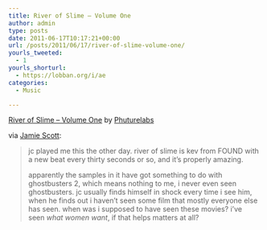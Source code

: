 ```yaml
---
title: River of Slime – Volume One
author: admin
type: posts
date: 2011-06-17T10:17:21+00:00
url: /posts/2011/06/17/river-of-slime-volume-one/
yourls_tweeted:
  - 1
yourls_shorturl:
  - https://lobban.org/i/ae
categories:
  - Music

---
```

<span><a href="http://soundcloud.com/phuturelabs/river-of-slime-volume-one-5">River of Slime &#8211; Volume One</a> by <a href="http://soundcloud.com/phuturelabs">Phuturelabs</a></span>

<span>via <a href="http://ninetyminutenationalism.tumblr.com/post/6589155035/river-of-slime">Jamie Scott</a>:</span>

> jc played me this the other day. river of slime is kev from FOUND with a new beat every thirty seconds or so, and it’s properly amazing.
> 
> apparently the samples in it have got something to do with ghostbusters 2, which means nothing to me, i never even seen ghostbusters. jc usually finds himself in shock every time i see him, when he finds out i haven’t seen some film that mostly everyone else has seen. when was i supposed to have seen these movies? i’ve seen _what women want_, if that helps matters at all?

<span><br /> </span>